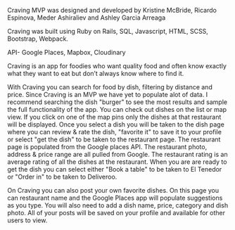 Craving MVP was designed and developed by Kristine McBride, Ricardo Espinova, Meder Ashiraliev and Ashley Garcia Arreaga

Craving was built using Ruby on Rails, SQL, Javascript, HTML, SCSS, Bootstrap, Webpack.

API- Google Places, Mapbox, Cloudinary

Craving is an app for foodies who want quality food and often know exactly what they want to eat but don’t always know where to find it.

With Craving you can search for food by dish, filtering by distance and price. Since Craving is an MVP we have yet to populate alot of data. 
I recommend searching the dish "burger" to see the most results and sample the full functionality of the app. You can check out dishes on the list or map view. 
If you click on one of the map pins only the dishes at that restaurant will be displayed. Once you select a dish you will be taken to the dish page
where you can review & rate the dish, "favorite it" to save it to your profile or select "get the dish" to be taken to the restaurant page.  The restaurant
page is populated from the Google places API. The restaurant photo, address & price range are all pulled from Google.  The restaurant rating
is an average rating of all the dishes at the restaurant.  When you are are ready to get the dish you can select either "Book a table" to be
taken to El Tenedor or "Order in" to be taken to Deliveroo. 

On Craving you can also post your own favorite dishes. On this page you can restaurant name and the Google Places app will populate suggestions
as you type. You will also need to add a dish name, price, category and dish photo.  All of your posts will be saved on your profile and available
for other users to view.
